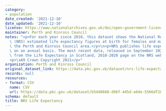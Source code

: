 ```yaml
---
category:
- population
date_created: '2021-12-10'
date_updated: '2021-12-10'
license: https://www.nationalarchives.gov.uk/doc/open-government-licence/version/3/
maintainer: Perth and Kinross Council
notes: "<p>For each year since 2010, this dataset shows the National Records of Scotland\
  \ (NRS) estimated life expectancy figures at birth for females and males within\
  \ the Perth and Kinross Council area.</p>\n<p>NRS publishes life expectancy estimates\
  \ on an annual basis. The most recent data, released in September 2021, are sourced\
  \ from the Life Expectancy in Scotland, 2018-2020 page on the NRS website.</p>\n\
  <p>\xA9 Crown Copyright 2021</p>"
organization: Perth and Kinross Council
original_dataset_link: https://data.pkc.gov.uk/dataset/nrs-life-expectancy
records: null
resources:
- format: CSV
  name: CSV
  url: https://data.pkc.gov.uk/dataset/b5d48668-d96f-445d-a6de-5566df2810f2/resource/770894e3-402c-42a6-9ad9-0cb67fe9bea8/download/estimatedlifeexpectancyatbirthpkc.csv
schema: default
title: NRS Life Expectancy
---
```

